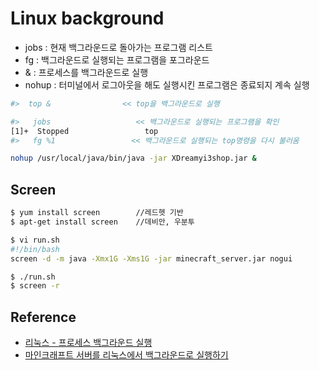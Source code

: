 # Linux background

* jobs  : 현재 백그라운드로 돌아가는 프로그램 리스트
* fg : 백그라운드로 실행되는 프로그램을 포그라운드
* & :  프로세스를 백그라운드로 실행
* nohup : 터미널에서 로그아웃을 해도 실행시킨 프로그램은 종료되지 계속 실행
 
```bash
#>  top &                << top을 백그라운드로 실행

#>   jobs                   << 백그라운드로 실행되는 프로그램을 확인
[1]+  Stopped                 top
#>   fg %1                 << 백그라운드로 실행되는 top명령을 다시 불러움

nohup /usr/local/java/bin/java -jar XDreamyi3shop.jar &
```

## Screen

```bash
$ yum install screen        //레드헷 기반
$ apt-get install screen    //데비안, 우분투

$ vi run.sh
#!/bin/bash
screen -d -m java -Xmx1G -Xms1G -jar minecraft_server.jar nogui

$ ./run.sh
$ screen -r
```

## Reference

* [리눅스 - 프로세스 백그라운드 실행](http://mustbegames.tistory.com/18)
* [마인크래프트 서버를 리눅스에서 백그라운드로 실행하기](http://coearth.tistory.com/9)
